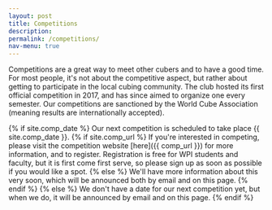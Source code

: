 ```yaml
---
layout: post
title: Competitions
description:
permalink: /competitions/
nav-menu: true
---
```


Competitions are a great way to meet other cubers and to have a good time. For most people, it's not about the competitive aspect, but rather about getting to participate in the local cubing community. The club hosted its first official competition in 2017, and has since aimed to organize one every semester. Our competitions are sanctioned by the World Cube Association (meaning results are internationally accepted).

{% if site.comp_date %}
Our next competition is scheduled to take place {{ site.comp_date }}.
{% if site.comp_url %}
If you're interested in competing, please visit the competition website [here]({{ comp_url }}) for more information, and to register. Registration is free for WPI students and faculty, but it is first come first serve, so please sign up as soon as possible if you would like a spot.
{% else %}
We'll have more information about this very soon, which will be announced both by email and on this page.
{% endif %}
{% else %}
We don't have a date for our next competition yet, but when we do, it will be announced by email and on this page.
{% endif %}
